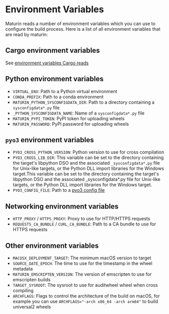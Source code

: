 # Environment Variables

Maturin reads a number of environment variables which you can use to configure the build process.
Here is a list of all environment variables that are read by maturin:

## Cargo environment variables
See [environment variables Cargo reads](https://doc.rust-lang.org/cargo/reference/environment-variables.html#environment-variables-cargo-reads)

## Python environment variables

* `VIRTUAL_ENV`: Path to a Python virtual environment
* `CONDA_PREFIX`: Path to a conda environment
* `MATURIN_PYTHON_SYSCONFIGDATA_DIR`: Path to a directory containing a `sysconfigdata*.py` file
* `_PYTHON_SYSCONFIGDATA_NAME`: Name of a `sysconfigdata*.py` file
* `MATURIN_PYPI_TOKEN`: PyPI token for uploading wheels
* `MATURIN_PASSWORD`: PyPI password for uploading wheels

## `pyo3` environment variables

* `PYO3_CROSS_PYTHON_VERSION`: Python version to use for cross compilation
* `PYO3_CROSS_LIB_DIR`: This variable can be set to the directory containing the target's libpython DSO and the associated `_sysconfigdata*.py` file for Unix-like targets, or the Python DLL import libraries for the Windows target.This variable can be set to the directory containing the target's libpython DSO and the associated _sysconfigdata*.py file for Unix-like targets, or the Python DLL import libraries for the Windows target.
* `PYO3_CONFIG_FILE`: Path to a [pyo3 config file](https://pyo3.rs/latest/building_and_distribution.html#advanced-config-files)

## Networking environment variables

* `HTTP_PROXY` / `HTTPS_PROXY`: Proxy to use for HTTP/HTTPS requests
* `REQUESTS_CA_BUNDLE` / `CURL_CA_BUNDLE`: Path to a CA bundle to use for HTTPS requests

## Other environment variables

* `MACOSX_DEPLOYMENT_TARGET`: The minimum macOS version to target
* `SOURCE_DATE_EPOCH`: The time to use for the timestamp in the wheel metadata
* `MATURIN_EMSCRIPTEN_VERSION`: The version of emscripten to use for emscripten builds
* `TARGET_SYSROOT`: The sysroot to use for auditwheel wheel when cross compiling
* `ARCHFLAGS`: Flags to control the architecture of the build on macOS, for example you can use `ARCHFLAGS="-arch x86_64 -arch arm64"` to build universal2 wheels